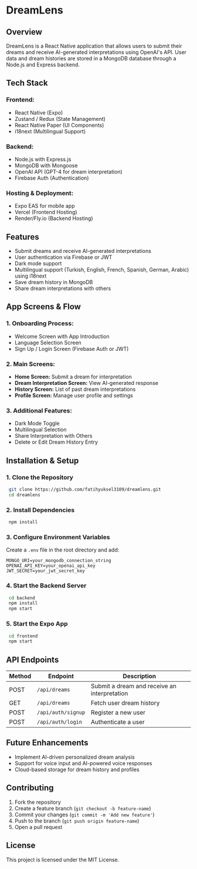 # DreamLens

## Overview
DreamLens is a React Native application that allows users to submit their dreams and receive AI-generated interpretations using OpenAI's API. User data and dream histories are stored in a MongoDB database through a Node.js and Express backend.

## Tech Stack
### **Frontend:**
- React Native (Expo)
- Zustand / Redux (State Management)
- React Native Paper (UI Components)
- i18next (Multilingual Support)

### **Backend:**
- Node.js with Express.js
- MongoDB with Mongoose
- OpenAI API (GPT-4 for dream interpretation)
- Firebase Auth (Authentication)

### **Hosting & Deployment:**
- Expo EAS for mobile app
- Vercel (Frontend Hosting)
- Render/Fly.io (Backend Hosting)

## Features
- Submit dreams and receive AI-generated interpretations
- User authentication via Firebase or JWT
- Dark mode support
- Multilingual support (Turkish, English, French, Spanish, German, Arabic) using i18next
- Save dream history in MongoDB
- Share dream interpretations with others

## App Screens & Flow
### **1. Onboarding Process:**
- Welcome Screen with App Introduction
- Language Selection Screen
- Sign Up / Login Screen (Firebase Auth or JWT)

### **2. Main Screens:**
- **Home Screen:** Submit a dream for interpretation
- **Dream Interpretation Screen:** View AI-generated response
- **History Screen:** List of past dream interpretations
- **Profile Screen:** Manage user profile and settings

### **3. Additional Features:**
- Dark Mode Toggle
- Multilingual Selection
- Share Interpretation with Others
- Delete or Edit Dream History Entry

## Installation & Setup
### **1. Clone the Repository**
```sh
 git clone https://github.com/fatihyuksel3109/dreamlens.git
 cd dreamlens
```

### **2. Install Dependencies**
```sh
 npm install
```

### **3. Configure Environment Variables**
Create a `.env` file in the root directory and add:
```
MONGO_URI=your_mongodb_connection_string
OPENAI_API_KEY=your_openai_api_key
JWT_SECRET=your_jwt_secret_key
```

### **4. Start the Backend Server**
```sh
 cd backend
 npm install
 npm start
```

### **5. Start the Expo App**
```sh
 cd frontend
 npm start
```

## API Endpoints
| Method | Endpoint | Description |
|--------|----------|-------------|
| POST | `/api/dreams` | Submit a dream and receive an interpretation |
| GET | `/api/dreams` | Fetch user dream history |
| POST | `/api/auth/signup` | Register a new user |
| POST | `/api/auth/login` | Authenticate a user |

## Future Enhancements
- Implement AI-driven personalized dream analysis
- Support for voice input and AI-powered voice responses
- Cloud-based storage for dream history and profiles

## Contributing
1. Fork the repository
2. Create a feature branch (`git checkout -b feature-name`)
3. Commit your changes (`git commit -m 'Add new feature'`)
4. Push to the branch (`git push origin feature-name`)
5. Open a pull request

## License
This project is licensed under the MIT License.

